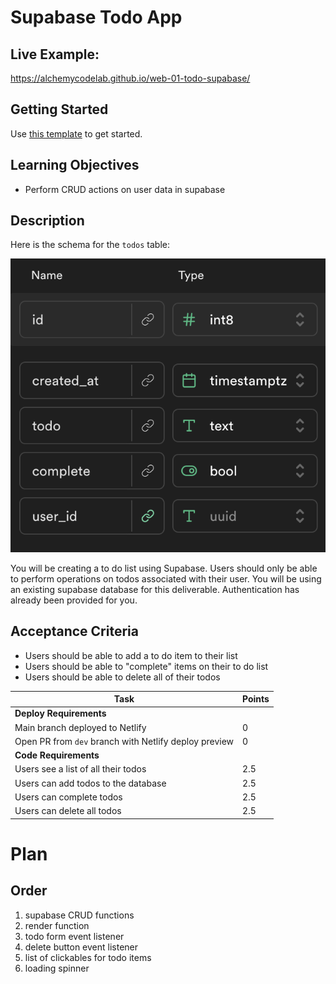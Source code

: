 # Supabase Todo App

## Live Example:

https://alchemycodelab.github.io/web-01-todo-supabase/

## Getting Started

Use [this template](https://github.com/alchemycodelab/half-baked-web-01-todo-supabase) to get started.

## Learning Objectives

- Perform CRUD actions on user data in supabase

## Description

Here is the schema for the `todos` table:

![](/assets/todos-model.png)

You will be creating a to do list using Supabase. Users should only be able to perform operations on todos associated with their user. You will be using an existing supabase database for this deliverable. Authentication has already been provided for you.

## Acceptance Criteria

- Users should be able to add a to do item to their list
- Users should be able to "complete" items on their to do list
- Users should be able to delete all of their todos

| Task                                                  | Points |
| ----------------------------------------------------- | ------ |
| **Deploy Requirements**                               |        |
| Main branch deployed to Netlify                       | 0      |
| Open PR from `dev` branch with Netlify deploy preview | 0      |
| **Code Requirements**                                  |        |
| Users see a list of all their todos                   | 2.5    |
| Users can add todos to the database                   | 2.5    |
| Users can complete todos                              | 2.5    |
| Users can delete all todos                            | 2.5    |

# Plan

## Order

1. supabase CRUD functions
2. render function
3. todo form event listener
4. delete button event listener
5. list of clickables for todo items
6. loading spinner
